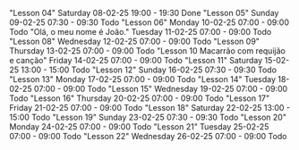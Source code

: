 "Lesson 04" Saturday  08-02-25 19:00 - 19:30 Done
"Lesson 05" Sunday    09-02-25 07:30 - 09:30 Todo
"Lesson 06" Monday    10-02-25 07:00 - 09:00 Todo
"Olá, o meu nome é João." Tuesday   11-02-25 07:00 - 09:00 Todo
"Lesson 08" Wednesday 12-02-25 07:00 - 09:00 Todo
"Lesson 09" Thursday  13-02-25 07:00 - 09:00 Todo
"Lesson 10 Macarrão com requijão e canção" Friday 14-02-25 07:00 - 09:00 Todo
"Lesson 11" Saturday  15-02-25 13:00 - 15:00 Todo
"Lesson 12" Sunday    16-02-25 07:30 - 09:30 Todo
"Lesson 13" Monday    17-02-25 07:00 - 09:00 Todo
"Lesson 14" Tuesday   18-02-25 07:00 - 09:00 Todo
"Lesson 15" Wednesday 19-02-25 07:00 - 09:00 Todo
"Lesson 16" Thursday  20-02-25 07:00 - 09:00 Todo
"Lesson 17" Friday    21-02-25 07:00 - 09:00 Todo
"Lesson 18" Saturday  22-02-25 13:00 - 15:00 Todo
"Lesson 19" Sunday    23-02-25 07:30 - 09:30 Todo
"Lesson 20" Monday    24-02-25 07:00 - 09:00 Todo
"Lesson 21" Tuesday   25-02-25 07:00 - 09:00 Todo
"Lesson 22" Wednesday 26-02-25 07:00 - 09:00 Todo
